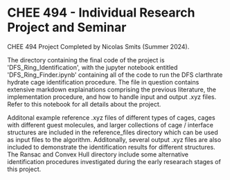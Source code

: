 # CHEE 494 - Individual Research Project and Seminar 
CHEE 494 Project Completed by Nicolas Smits (Summer 2024). 

The directory containing the final code of the project is 'DFS_Ring_Identification', with the jupyter notebook entitled 'DFS_Ring_Finder.ipynb' containing all of the code to run the DFS clarthrate hydrate cage identification procedure. The file in question contains extensive markdown explainations comprising the previous literature, the implementation procedure, and how to handle input and output .xyz files. Refer to this notebook for all details about the project.

Additonal example reference .xyz files of different types of cages, cages with different guest molecules, and larger collections of cage / interface structures are included in the reference_files directory which can be used as input files to the algorithm. Additonally, several output .xyz files are also included to demonstrate the identification results for different structures. The Ransac and Convex Hull directory include some alternative identification procedures investigated during the early researach stages of this project.
